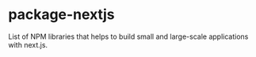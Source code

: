 # package-nextjs
List of NPM libraries that helps to build small and large-scale applications with next.js.
